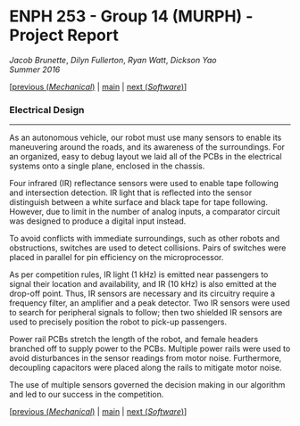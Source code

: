 # ENPH 253 - Group 14 (MURPH) - Project Report
*Jacob Brunette*, *Dilyn Fullerton*, *Ryan Watt*, *Dickson Yao*  
*Summer 2016*

[[previous (*Mechanical*)](./MECHANICAL.md) | [main](./REPORT.md#design) |
[next (*Software*)](./SOFTWARE.md)]

### Electrical Design
---
As an autonomous vehicle, our robot must use many sensors to enable its maneuvering around the roads, and its awareness of the surroundings. For an organized, easy to debug layout we laid all of the PCBs in the electrical systems onto a single plane, enclosed in the chassis.

Four infrared (IR) reflectance sensors were used to enable tape following and intersection detection. IR light that is reflected into the sensor distinguish between a white surface and black tape for tape following. However, due to limit in the number of analog inputs, a comparator circuit was designed to produce a digital input instead.

To avoid conflicts with immediate surroundings, such as other robots and obstructions, switches are used to detect collisions. Pairs of switches were placed in parallel for pin efficiency on the microprocessor.

As per competition rules, IR light (1 kHz) is emitted near passengers to signal their location and availability, and IR (10 kHz) is also emitted at the drop-off point. Thus, IR sensors are necessary and its circuitry require a frequency filter, an amplifier and a peak detector. Two IR sensors were used to search for peripheral signals to follow; then two shielded IR sensors are used to precisely position the robot to pick-up passengers.

Power rail PCBs stretch the length of the robot, and female headers branched off to supply power to the PCBs. Multiple power rails were used to avoid disturbances in the sensor readings from motor noise. Furthermore, decoupling capacitors were placed along the rails to mitigate motor noise.

The use of multiple sensors governed the decision making in our algorithm and led to our success in the competition.

[[previous (*Mechanical*)](./MECHANICAL.md) | [main](./REPORT.md#design) |
[next (*Software*)](./SOFTWARE.md)]
